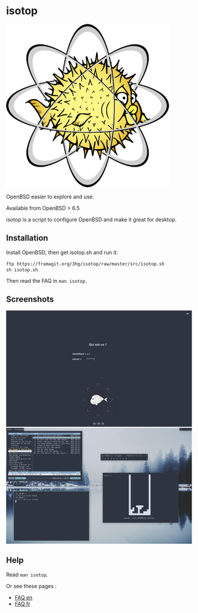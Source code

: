 isotop
==========

![isotop logo](logo_isotop.png)

OpenBSD easier to explore and use.

Available from OpenBSD > 6.5

isotop is a script to configure OpenBSD and make it great for desktop.

Installation
------------
Install OpenBSD, then get isotop.sh and run it:

	ftp https://framagit.org/3hg/isotop/raw/master/src/isotop.sh
	sh isotop.sh

Then read the FAQ in ``man isotop``.


Screenshots
-----------

![isotop login screen](screenshots/isotop-xenodm.png)
![isotop desktop showing group management](screenshots/isotop2.png)

Help
----

Read ``man isotop``.

Or see these pages : 

- [FAQ en](https://3hg.fr/Isos/isotop/isotop.man.html)
- [FAQ fr](https://3hg.fr/Isos/isotop/isotop-fr.man.html)

